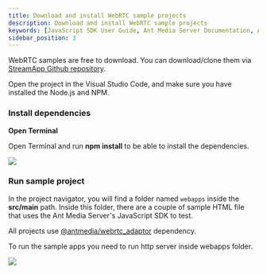 ```yaml
---
title: Download and install WebRTC sample projects
description: Download and install WebRTC sample projects 
keywords: [JavaScript SDK User Guide, Ant Media Server Documentation, Ant Media Server Tutorials]
sidebar_position: 3
---
```


WebRTC samples are free to download. You can download/clone them via [StreamApp Github repository](https://github.com/ant-media/StreamApp).

Open the project in the Visual Studio Code, and make sure you have installed the Node.js and NPM. 


### Install dependencies

**Open Terminal**

Open Terminal and run **npm install** to be able to install the dependencies.

![](@site/static/img/sdk-integration/javascript-sdk/install-dependencies.png)

### Run sample project

In the project navigator, you will find a folder named `webapps` inside the **src/main** path. Inside this folder, there are a couple of sample HTML file that uses the Ant Media Server's JavaScript SDK to test. 

All projects use [@antmedia/webrtc_adaptor](https://www.npmjs.com/package/@antmedia/webrtc_adaptor) dependency.

To run the sample apps you need to run http server inside webapps folder. 

![](@site/static/img/sdk-integration/javascript-sdk/run-http-server.png)